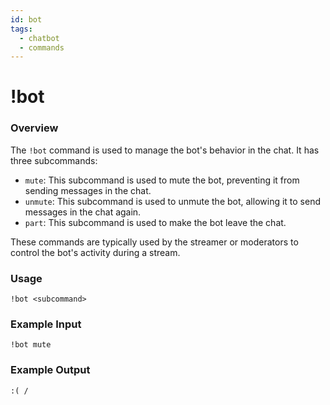 ```yaml
---
id: bot 
tags:
  - chatbot
  - commands
---
```

# !bot

### Overview

The `!bot` command is used to manage the bot's behavior in the chat. It has three subcommands:

- `mute`: This subcommand is used to mute the bot, preventing it from sending messages in the chat.
- `unmute`: This subcommand is used to unmute the bot, allowing it to send messages in the chat again.
- `part`: This subcommand is used to make the bot leave the chat.

These commands are typically used by the streamer or moderators to control the bot's activity during a stream.

### Usage

```
!bot <subcommand>
```

### Example Input

```
!bot mute
```

### Example Output

```
:( / 
```
